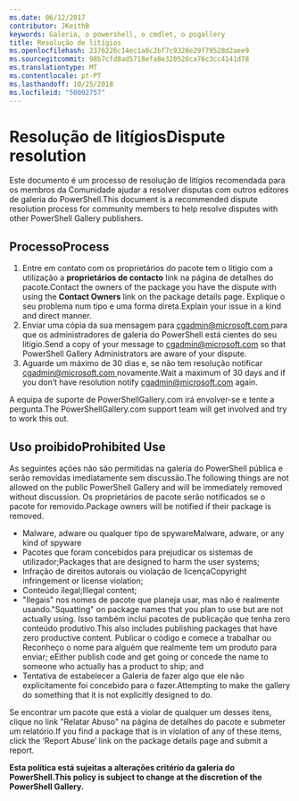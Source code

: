 ```yaml
---
ms.date: 06/12/2017
contributor: JKeithB
keywords: Galeria, o powershell, o cmdlet, o psgallery
title: Resolução de litígios
ms.openlocfilehash: 2376226c14ec1a8c2bf7c9328e29f79528d2aee9
ms.sourcegitcommit: 98b7cfd8ad5718efa8e320526ca76c3cc4141d78
ms.translationtype: MT
ms.contentlocale: pt-PT
ms.lasthandoff: 10/25/2018
ms.locfileid: "50002757"
---
```

# <a name="dispute-resolution"></a><span data-ttu-id="eebe7-103">Resolução de litígios</span><span class="sxs-lookup"><span data-stu-id="eebe7-103">Dispute resolution</span></span>

<span data-ttu-id="eebe7-104">Este documento é um processo de resolução de litígios recomendada para os membros da Comunidade ajudar a resolver disputas com outros editores de galeria do PowerShell.</span><span class="sxs-lookup"><span data-stu-id="eebe7-104">This document is a recommended dispute resolution process for community members to help resolve disputes with other PowerShell Gallery publishers.</span></span>

## <a name="process"></a><span data-ttu-id="eebe7-105">Processo</span><span class="sxs-lookup"><span data-stu-id="eebe7-105">Process</span></span>

1. <span data-ttu-id="eebe7-106">Entre em contato com os proprietários do pacote tem o litígio com a utilização a **proprietários de contacto** link na página de detalhes do pacote.</span><span class="sxs-lookup"><span data-stu-id="eebe7-106">Contact the owners of the package you have the dispute with using the **Contact Owners** link on the package details page.</span></span>
   <span data-ttu-id="eebe7-107">Explique o seu problema num tipo e uma forma direta.</span><span class="sxs-lookup"><span data-stu-id="eebe7-107">Explain your issue in a kind and direct manner.</span></span>
2. <span data-ttu-id="eebe7-108">Enviar uma cópia da sua mensagem para [ cgadmin@microsoft.com ](mailto:cgadmin@microsoft.com) para que os administradores de galeria do PowerShell está cientes do seu litígio.</span><span class="sxs-lookup"><span data-stu-id="eebe7-108">Send a copy of your message to [cgadmin@microsoft.com](mailto:cgadmin@microsoft.com) so that PowerShell Gallery Administrators are aware of your dispute.</span></span>
3. <span data-ttu-id="eebe7-109">Aguarde um máximo de 30 dias e, se não tem resolução notificar [ cgadmin@microsoft.com ](mailto:cgadmin@microsoft.com) novamente.</span><span class="sxs-lookup"><span data-stu-id="eebe7-109">Wait a maximum of 30 days and if you don’t have resolution notify [cgadmin@microsoft.com](mailto:cgadmin@microsoft.com) again.</span></span>

<span data-ttu-id="eebe7-110">A equipa de suporte de PowerShellGallery.com irá envolver-se e tente a pergunta.</span><span class="sxs-lookup"><span data-stu-id="eebe7-110">The PowerShellGallery.com support team will get involved and try to work this out.</span></span>

## <a name="prohibited-use"></a><span data-ttu-id="eebe7-111">Uso proibido</span><span class="sxs-lookup"><span data-stu-id="eebe7-111">Prohibited Use</span></span>

<span data-ttu-id="eebe7-112">As seguintes ações não são permitidas na galeria do PowerShell pública e serão removidas imediatamente sem discussão.</span><span class="sxs-lookup"><span data-stu-id="eebe7-112">The following things are not allowed on the public PowerShell Gallery and will be immediately removed without discussion.</span></span>  <span data-ttu-id="eebe7-113">Os proprietários de pacote serão notificados se o pacote for removido.</span><span class="sxs-lookup"><span data-stu-id="eebe7-113">Package owners will be notified if their package is removed.</span></span>

- <span data-ttu-id="eebe7-114">Malware, adware ou qualquer tipo de spyware</span><span class="sxs-lookup"><span data-stu-id="eebe7-114">Malware, adware, or any kind of spyware</span></span>
- <span data-ttu-id="eebe7-115">Pacotes que foram concebidos para prejudicar os sistemas de utilizador;</span><span class="sxs-lookup"><span data-stu-id="eebe7-115">Packages that are designed to harm the user systems;</span></span>
- <span data-ttu-id="eebe7-116">Infração de direitos autorais ou violação de licença</span><span class="sxs-lookup"><span data-stu-id="eebe7-116">Copyright infringement or license violation;</span></span>
- <span data-ttu-id="eebe7-117">Conteúdo ilegal;</span><span class="sxs-lookup"><span data-stu-id="eebe7-117">Illegal content;</span></span>
- <span data-ttu-id="eebe7-118">"Ilegais" nos nomes de pacote que planeja usar, mas não é realmente usando.</span><span class="sxs-lookup"><span data-stu-id="eebe7-118">"Squatting" on package names that you plan to use but are not actually using.</span></span> <span data-ttu-id="eebe7-119">Isso também inclui pacotes de publicação que tenha zero conteúdo produtivo.</span><span class="sxs-lookup"><span data-stu-id="eebe7-119">This also includes publishing packages that have zero productive content.</span></span>
  <span data-ttu-id="eebe7-120">Publicar o código e comece a trabalhar ou Reconheço o nome para alguém que realmente tem um produto para enviar; e</span><span class="sxs-lookup"><span data-stu-id="eebe7-120">Either publish code and get going or concede the name to someone who actually has a product to ship; and</span></span>
- <span data-ttu-id="eebe7-121">Tentativa de estabelecer a Galeria de fazer algo que ele não explicitamente foi concebido para o fazer.</span><span class="sxs-lookup"><span data-stu-id="eebe7-121">Attempting to make the gallery do something that it is not explicitly designed to do.</span></span>

<span data-ttu-id="eebe7-122">Se encontrar um pacote que está a violar de qualquer um desses itens, clique no link "Relatar Abuso" na página de detalhes do pacote e submeter um relatório.</span><span class="sxs-lookup"><span data-stu-id="eebe7-122">If you find a package that is in violation of any of these items, click the ‘Report Abuse’ link on the package details page and submit a report.</span></span>

<span data-ttu-id="eebe7-123">**Esta política está sujeitas a alterações critério da galeria do PowerShell.**</span><span class="sxs-lookup"><span data-stu-id="eebe7-123">**This policy is subject to change at the discretion of the PowerShell Gallery.**</span></span>

